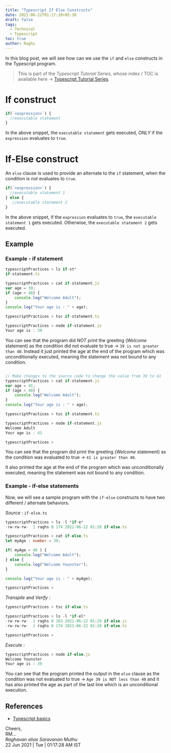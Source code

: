 ```yaml
---
title: "Typescript If Else Constructs"
date: 2021-06-22T01:17:28+05:30
draft: false
tags:
  - Technical
  - Typescript
toc: true
author: Raghs
---
```


In this blog post, we will see how can we use the `if` and `else` constructs in the Typescript program.

<!--more-->

> This is part of the _Typescript Tutorial Series_, whose index / TOC is available here &rarr; [Typescript Tutorial Series](../typescript-tutorial-series/).

# If construct 

```ts
if(`<expression>`) {
  //executable statement
}
```

In the above snippet, the `executable statement` gets executed, *ONLY* if the `expression` evaluates to `true`. 

# If-Else construct 

An `else` clause is used to provide an alternate to the `if` statement, when the condition is *not* evaluates to `true`. 

```ts
if(`<expression>`) {
  //executable statement 1
} else {
   //executable statement 2
}
```
In the above snippet, if the `expression` evaluates to `true`, the `executable statement 1` gets executed. Otherwise,  the `executable statement 2` gets executed.

## Example 

### Example - if statement 

```ts
typescriptPractices > ls if-st*
if-statement.ts

typescriptPractices > cat if-statement.js
var age = 39;
if (age > 40) {
    console.log("Welcome Adult");
}
console.log("Your age is : " + age);

typescriptPractices > tsc if-statement.ts

typescriptPractices > node if-statement.js
Your age is : 39
```

You can see that the program did *NOT* print the greeting (*Welcome* statement) as the condition did not evaluate to true &rarr; `39 is not greater than 40`. Instead it just printed the age at the end of the program which was unconditionally executed, meaning the statement was not bound to any condition.

```ts

// Make changes to the source code to change the value from 39 to 41
typescriptPractices > cat if-statement.js
var age = 41;
if (age > 40) {
    console.log("Welcome Adult");
}
console.log("Your age is : " + age);

typescriptPractices > tsc if-statement.ts  

typescriptPractices > node if-statement.js
Welcome Adult
Your age is : 41

typescriptPractices >
```

You can see that the program did print the greeting (*Welcome* statement) as the condition was evaluated to true &rarr; `41 is greater than 40`. 

It also printed the age at the end of the program which was unconditionally executed, meaning the statement was not bound to any condition.

### Example - if-else statements

Now, we will see a sample program with the `if-else` constructs to have two different / alternate behaviors.

*Source* : `if-else.ts` 

```ts
typescriptPractices > ls -l *if-e*
-rw-rw-rw-  1 raghs 0 174 2021-06-22 01:26 if-else.ts

typescriptPractices > cat if-else.ts
let myAge : number = 39;

if( myAge > 40 ) {
    console.log("Welcome Adult");
} else {
    console.log("Welcome Younster");
}

console.log("Your age is : " + myAge);

typescriptPractices > 
```

*Transpile* and *Verify* : 

```ts
typescriptPractices > tsc if-else.ts

typescriptPractices > ls -l *if-el*
-rw-rw-rw-  1 raghs 0 163 2021-06-22 01:29 if-else.js
-rw-rw-rw-  1 raghs 0 174 2021-06-22 01:26 if-else.ts

typescriptPractices > 
```

*Execute* : 

```ts
typescriptPractices > node if-else.js
Welcome Younster
Your age is : 39
```

You can see that the program printed the output in the `else` clause as the condition was not evaluated to true &rarr; `Age 39 is NOT less than 40` and it has also printed the age as part of the last line which is an unconditional execution. 

## References 

 * [Typescript basics](../typescript-basics/)
  
Cheers,\
RM...\
_Raghavan alias Saravanan Muthu_\
22 Jun 2021 | Tue | 01:17:28 AM IST
